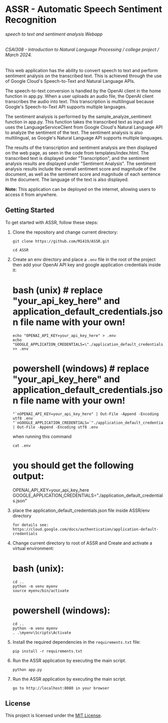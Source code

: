 # ASSR - Automatic Speech Sentiment Recognition
###### speech to text and sentiment analysis Webapp
###### CSAI308 - Introduction to Natural Language Processing / college project / March 2024.

This web application has the ability to convert speech to text and perform sentiment analysis on the transcribed text. This is achieved through the use of Google Cloud's Speech-to-Text and Natural Language APIs.

The speech-to-text conversion is handled by the OpenAI client in the home function in app.py. When a user uploads an audio file, the OpenAI client transcribes the audio into text. This transcription is multilingual because Google's Speech-to-Text API supports multiple languages.

The sentiment analysis is performed by the sample_analyze_sentiment function in app.py. This function takes the transcribed text as input and uses the LanguageServiceClient from Google Cloud's Natural Language API to analyze the sentiment of the text. The sentiment analysis is also multilingual, as Google's Natural Language API supports multiple languages.

The results of the transcription and sentiment analysis are then displayed on the web page, as seen in the code from templates/index.html. The transcribed text is displayed under "Transcription", and the sentiment analysis results are displayed under "Sentiment Analysis". The sentiment analysis results include the overall sentiment score and magnitude of the document, as well as the sentiment score and magnitude of each sentence in the document. The language of the text is also displayed.

**Note:** This application can be deployed on the internet, allowing users to access it from anywhere.

## Getting Started

To get started with ASSR, follow these steps:

1. Clone the repository and change current directory:
    ```
    git clone https://github.com/M1419/ASSR.git
    
    cd ASSR
    ```

2. Create an env directory and place a `.env` file in the root of the project then add your OpenAI API key and google application credentials inside it:
    # bash (unix) # replace "your_api_key_here" and application_default_credentials.json file name with your own!
    ```
    echo "OPENAI_API_KEY=your_api_key_here" > .env
    echo "GOOGLE_APPLICATION_CREDENTIALS=\"./application_default_credentials.json\"" >> .env
    ```
    # powershell (windows) # replace "your_api_key_here" and application_default_credentials.json file name with your own!
    ```
    "`nOPENAI_API_KEY=your_api_key_here" | Out-File -Append -Encoding utf8 .env
    "`nGOOGLE_APPLICATION_CREDENTIALS=`"./application_default_credentials.json`"" | Out-File -Append -Encoding utf8 .env
    ```

    when running this command
    ```
    cat .env
    ```

    # you should get the following output:
    OPENAI_API_KEY=your_api_key_here
    GOOGLE_APPLICATION_CREDENTIALS="./application_default_credentials.json"

3. place the application_default_credentials.json file inside ASSR/env directory

    ```
    for details see: https://cloud.google.com/docs/authentication/application-default-credentials
    ```

4. Change current directory to root of ASSR and Create and activate a virtual environment:

    # bash (unix):
    ```
    cd ..
    python -m venv myenv
    source myenv/bin/activate
    ```

    # powershell (windows):
    ```
    cd ..
    python -m venv myenv
    . .\myenv\Scripts\Activate
    ```

5. Install the required dependencies in the `requirements.txt` file:
    ```
    pip install -r requirements.txt
    ```

5. Run the ASSR application by executing the main script.
    ```
    python app.py
    ```

6. Run the ASSR application by executing the main script.
    ```
    go to http://localhost:8080 in your browser
    ```

## License

This project is licensed under the [MIT License](LICENSE).
